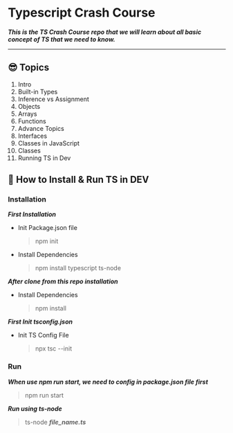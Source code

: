 # Typescript Crash Course

**_This is the TS Crash Course repo that we will learn about all basic concept of TS that we need to know._**

---

## 😎 Topics

1. Intro
2. Built-in Types
3. Inference vs Assignment
4. Objects
5. Arrays
6. Functions
7. Advance Topics
8. Interfaces
9. Classes in JavaScript
10. Classes
11. Running TS in Dev

## 💋 How to Install & Run TS in DEV

### Installation

**_First Installation_**

- Init Package.json file
  > npm init
- Install Dependencies
  > npm install typescript ts-node

**_After clone from this repo installation_**

- Install Dependencies
  > npm install

**_First Init tsconfig.json_**

- Init TS Config File
  > npx tsc --init

### Run

**_When use npm run start, we need to config in package.json file first_**

> npm run start

**_Run using ts-node_**

> ts-node **_file_name.ts_**
